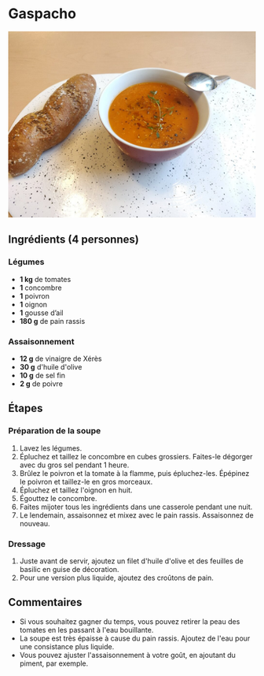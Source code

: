 # Gaspacho
![](/images/tomatosoup.jpg)

## Ingrédients (4 personnes)

### Légumes

- **1 kg** de tomates
- **1** concombre
- **1** poivron
- **1** oignon
- **1** gousse d’ail
- **180 g** de pain rassis

### Assaisonnement

- **12 g** de vinaigre de Xérès
- **30 g** d'huile d'olive
- **10 g** de sel fin
- **2 g** de poivre

## Étapes

### Préparation de la soupe

1. Lavez les légumes.
2. Épluchez et taillez le concombre en cubes grossiers. Faites-le dégorger avec du gros sel pendant 1 heure.
3. Brûlez le poivron et la tomate à la flamme, puis épluchez-les. Épépinez le poivron et taillez-le en gros morceaux.
4. Épluchez et taillez l'oignon en huit.
5. Égouttez le concombre.
6. Faites mijoter tous les ingrédients dans une casserole pendant une nuit.
7. Le lendemain, assaisonnez et mixez avec le pain rassis. Assaisonnez de nouveau.

### Dressage

1. Juste avant de servir, ajoutez un filet d'huile d'olive et des feuilles de basilic en guise de décoration.
2. Pour une version plus liquide, ajoutez des croûtons de pain.

## Commentaires

- Si vous souhaitez gagner du temps, vous pouvez retirer la peau des tomates en les passant à l'eau bouillante.
- La soupe est très épaisse à cause du pain rassis. Ajoutez de l'eau pour une consistance plus liquide.
- Vous pouvez ajuster l'assaisonnement à votre goût, en ajoutant du piment, par exemple.

